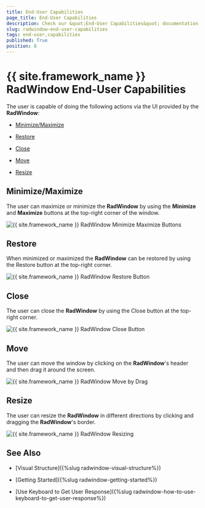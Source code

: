 ```yaml
---
title: End-User Capabilities
page_title: End-User Capabilities
description: Check our &quot;End-User Capabilities&quot; documentation article for the RadWindow {{ site.framework_name }} control.
slug: radwindow-end-user-capabilities
tags: end-user,capabilities
published: True
position: 8
---
```


# {{ site.framework_name }} RadWindow End-User Capabilities

The user is capable of doing the following actions via the UI provided by the __RadWindow__:

* [Minimize/Maximize](#minimizemaximize)

* [Restore](#restore)

* [Close](#close)

* [Move](#move)

* [Resize](#resize)

## Minimize/Maximize

The user can maximize or minimize the __RadWindow__ by using the __Minimize__ and __Maximize__ buttons at the top-right corner of the window.

![{{ site.framework_name }} RadWindow Minimize Maximize Buttons](images/RadWindow_End_User_Capabilities_01.png)

## Restore

When minimized or maximized the __RadWindow__ can be restored by using the Restore button at the top-right corner.

![{{ site.framework_name }} RadWindow Restore Button](images/RadWindow_End_User_Capabilities_02.png)

## Close

The user can close the __RadWindow__ by using the Close button at the top-right corner.

![{{ site.framework_name }} RadWindow Close Button](images/RadWindow_End_User_Capabilities_03.png)

## Move

The user can move the window by clicking on the __RadWindow__'s header and then drag it around the screen.

![{{ site.framework_name }} RadWindow Move by Drag](images/RadWindow_End_User_Capabilities_04.png)

## Resize

The user can resize the __RadWindow__ in different directions by clicking and dragging the __RadWindow__'s border.

![{{ site.framework_name }} RadWindow Resizing](images/RadWindow_End_User_Capabilities_05.png)

## See Also

 * [Visual Structure]({%slug radwindow-visual-structure%})

 * [Getting Started]({%slug radwindow-getting-started%})

 * [Use Keyboard to Get User Response]({%slug radwindow-how-to-use-keyboard-to-get-user-response%})
